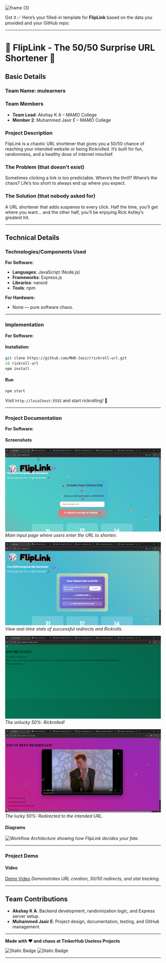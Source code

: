 <img width="3188" height="1202" alt="frame (3)" src="https://github.com/user-attachments/assets/517ad8e9-ad22-457d-9538-a9e62d137cd7" />

Got it ✅
Here’s your filled-in template for **FlipLink** based on the data you provided and your GitHub repo:

---

# 🎲 FlipLink - The 50/50 Surprise URL Shortener 🎯

## Basic Details

### Team Name: **mulearners**

### Team Members

* **Team Lead**: Akshay K A – MAMO College
* **Member 2**: Muhammed Jasir E – MAMO College

### Project Description

FlipLink is a chaotic URL shortener that gives you a 50/50 chance of reaching your intended website or being Rickrolled. It’s built for fun, randomness, and a healthy dose of internet mischief.

### The Problem (that doesn't exist)

Sometimes clicking a link is too predictable. Where’s the thrill? Where’s the chaos? Life’s too short to always end up where you expect.

### The Solution (that nobody asked for)

A URL shortener that adds suspense to every click. Half the time, you’ll get where you want… and the other half, you’ll be enjoying Rick Astley’s greatest hit.

---

## Technical Details

### Technologies/Components Used

**For Software:**

* **Languages**: JavaScript (Node.js)
* **Frameworks**: Express.js
* **Libraries**: nanoid
* **Tools**: npm

**For Hardware:**

* None — pure software chaos.

---

### Implementation

**For Software:**

#### Installation

```bash
git clone https://github.com/MHD-Jasir/rickroll-url.git
cd rickroll-url
npm install
```

#### Run

```bash
npm start
```

Visit `http://localhost:5555` and start rickrolling! 🎵

---

### Project Documentation

**For Software:**

#### Screenshots

![Home Page](./screenshot/demo1.png)
*Main input page where users enter the URL to shorten.*

![Stats Page](./screenshot/demo2.png)
*View real-time stats of successful redirects and Rickrolls.*

![Rickroll Result](./screenshot/demo3.png)
*The unlucky 50%: Rickrolled!*

![Redirect Result](./screenshot/demo4.png)
*The lucky 50%: Redirected to the intended URL.*

#### Diagrams

![Workflow](https://github.com/user-attachments/assets/517ad8e9-ad22-457d-9538-a9e62d137cd7)
*Architecture showing how FlipLink decides your fate.*

---

### Project Demo

#### Video

[Demo Video](./screenshot/demovideo.mkv)
*Demonstrates URL creation, 50/50 redirects, and stat tracking.*

---

## Team Contributions

* **Akshay K A**: Backend development, randomization logic, and Express server setup.
* **Muhammed Jasir E**: Project design, documentation, testing, and GitHub management.

---

**Made with ❤️ and chaos at TinkerHub Useless Projects**

![Static Badge](https://img.shields.io/badge/TinkerHub-24?color=%23000000\&link=https%3A%2F%2Fwww.tinkerhub.org%2F)
![Static Badge](https://img.shields.io/badge/UselessProjects--25-25?link=https%3A%2F%2Fwww.tinkerhub.org%2Fevents%2FQ2Q1TQKX6Q%2FUseless%2520Projects)

---
